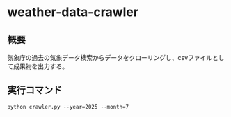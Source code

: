 # weather-data-crawler

## 概要
気象庁の過去の気象データ検索からデータをクローリングし、csvファイルとして成果物を出力する。

## 実行コマンド
```
python crawler.py --year=2025 --month=7
```

